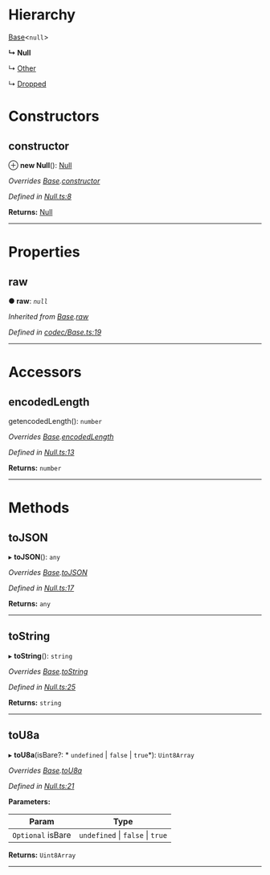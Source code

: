 

# Hierarchy

 [Base](_codec_base_.base.md)<`null`>

**↳ Null**

↳  [Other](_digest_.other.md)

↳  [Dropped](_extrinsicstatus_.dropped.md)

# Constructors

<a id="constructor"></a>

##  constructor

⊕ **new Null**(): [Null](_null_.null.md)

*Overrides [Base](_codec_base_.base.md).[constructor](_codec_base_.base.md#constructor)*

*Defined in [Null.ts:8](https://github.com/polkadot-js/api/blob/eb143b3/packages/types/src/Null.ts#L8)*

**Returns:** [Null](_null_.null.md)

___

# Properties

<a id="raw"></a>

##  raw

**● raw**: *`null`*

*Inherited from [Base](_codec_base_.base.md).[raw](_codec_base_.base.md#raw)*

*Defined in [codec/Base.ts:19](https://github.com/polkadot-js/api/blob/eb143b3/packages/types/src/codec/Base.ts#L19)*

___

# Accessors

<a id="encodedlength"></a>

##  encodedLength

getencodedLength(): `number`

*Overrides [Base](_codec_base_.base.md).[encodedLength](_codec_base_.base.md#encodedlength)*

*Defined in [Null.ts:13](https://github.com/polkadot-js/api/blob/eb143b3/packages/types/src/Null.ts#L13)*

**Returns:** `number`

___

# Methods

<a id="tojson"></a>

##  toJSON

▸ **toJSON**(): `any`

*Overrides [Base](_codec_base_.base.md).[toJSON](_codec_base_.base.md#tojson)*

*Defined in [Null.ts:17](https://github.com/polkadot-js/api/blob/eb143b3/packages/types/src/Null.ts#L17)*

**Returns:** `any`

___
<a id="tostring"></a>

##  toString

▸ **toString**(): `string`

*Overrides [Base](_codec_base_.base.md).[toString](_codec_base_.base.md#tostring)*

*Defined in [Null.ts:25](https://github.com/polkadot-js/api/blob/eb143b3/packages/types/src/Null.ts#L25)*

**Returns:** `string`

___
<a id="tou8a"></a>

##  toU8a

▸ **toU8a**(isBare?: * `undefined` &#124; `false` &#124; `true`*): `Uint8Array`

*Overrides [Base](_codec_base_.base.md).[toU8a](_codec_base_.base.md#tou8a)*

*Defined in [Null.ts:21](https://github.com/polkadot-js/api/blob/eb143b3/packages/types/src/Null.ts#L21)*

**Parameters:**

| Param | Type |
| ------ | ------ |
| `Optional` isBare |  `undefined` &#124; `false` &#124; `true`|

**Returns:** `Uint8Array`

___

